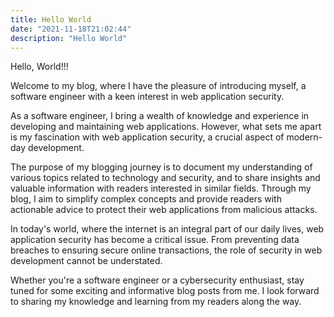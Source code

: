 ```yaml
---
title: Hello World
date: "2021-11-18T21:02:44"
description: "Hello World"
---
```


Hello, World!!!

Welcome to my blog, where I have the pleasure of introducing myself, a software engineer with a keen interest in web application security.

As a software engineer, I bring a wealth of knowledge and experience in developing and maintaining web applications. However, what sets me apart is my fascination with web application security, a crucial aspect of modern-day development.

The purpose of my blogging journey is to document my understanding of various topics related to technology and security, and to share insights and valuable information with readers interested in similar fields. Through my blog, I aim to simplify complex concepts and provide readers with actionable advice to protect their web applications from malicious attacks.

In today's world, where the internet is an integral part of our daily lives, web application security has become a critical issue. From preventing data breaches to ensuring secure online transactions, the role of security in web development cannot be understated. 

Whether you're a software engineer or a cybersecurity enthusiast, stay tuned for some exciting and informative blog posts from me. I look forward to sharing my knowledge and learning from my readers along the way.
